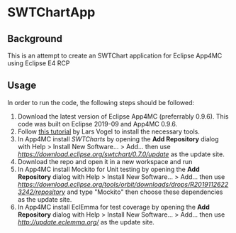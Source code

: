 # SWTChartApp

## Background
This is an attempt to create an SWTChart application for Eclipse App4MC using Eclipse E4 RCP

## Usage
In order to run the code, the following steps should be followed:
1. Download the latest version of Eclipse App4MC (preferrably 0.9.6). This code was built on Eclipse 2019-09 and App4MC 0.9.6.
2. Follow [this tutorial](https://www.vogella.com/tutorials/EclipseRCP/article.html#installation) by Lars Vogel to install the necessary tools.
3. In App4MC install _SWTCharts_ by opening the **Add Repository** dialog with Help > Install New Software... > Add... then use *https://download.eclipse.org/swtchart/0.7.0/update* as the update site.
4. Download the repo and open it in a new workspace and run
5. In App4MC install Mockito for Unit testing by opening the **Add Repository** dialog with Help > Install New Software... > Add... then use *https://download.eclipse.org/tools/orbit/downloads/drops/R20191126223242/repository* and type "Mockito" then choose these dependencies as the update site.
6.  In App4MC install EclEmma for test coverage by opening the **Add Repository** dialog with Help > Install New Software... > Add... then use *http://update.eclemma.org/* as the update site.
